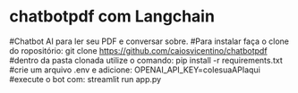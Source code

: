 # chatbotpdf com Langchain
#Chatbot AI para ler seu PDF e conversar sobre.
#Para instalar faça o clone do ropositório:
git clone https://github.com/caiosvicentino/chatbotpdf
#dentro da pasta clonada utilize o comando:
pip install -r requirements.txt
#crie um arquivo .env e adicione:
OPENAI_API_KEY=colesuaAPIaqui
#execute o bot com:
streamlit run app.py
